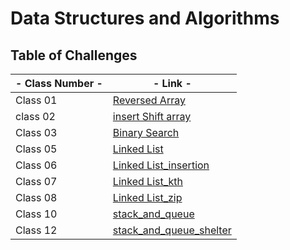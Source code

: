 # Data Structures and Algorithms

## Table of Challenges

| - Class Number - | -  Link -                       |
|------------------|---------------------------------|
| Class 01         | [Reversed Array](./class01Challenge/README.MD) |
| class 02         | [insert Shift array](https://github.com/Raghdsmadi/data-structures-and-algorithms/pull/1) <br/>       |
| Class 03         | [Binary Search](./class03Challenge/README.md)
| Class 05         | [Linked List](https://github.com/Raghdsmadi/data-structures-and-algorithms/tree/main/link_list)
| Class 06         | [Linked List_insertion](https://github.com/Raghdsmadi/data-structures-and-algorithms/tree/linked-list-06/link_list)
| Class 07         | [Linked List_kth](https://github.com/Raghdsmadi/data-structures-and-algorithms/tree/linked-list-kth/link_list)
| Class 08         | [Linked List_zip](https://github.com/Raghdsmadi/data-structures-and-algorithms/tree/main/link_list/linked-list-zip)
| Class 10         | [stack_and_queue](https://github.com/Raghdsmadi/data-structures-and-algorithms/tree/main/stack_queue)
| Class 12         | [stack_and_queue_shelter](https://github.com/Raghdsmadi/data-structures-and-algorithms/tree/main/stack_queue_animal_shelter)

